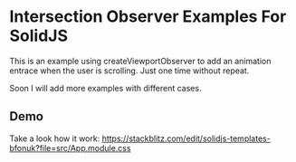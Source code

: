 # Intersection Observer Examples For SolidJS

This is an example using createViewportObserver to add an animation entrace when the user is scrolling. Just one time without repeat.

Soon I will add more examples with different cases.

## Demo

Take a look how it work: https://stackblitz.com/edit/solidjs-templates-bfonuk?file=src/App.module.css
